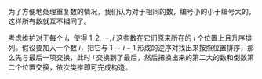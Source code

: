 为了方便地处理重复数的情况，我们认为对于相同的数，编号小的小于编号大的，这样所有数就互不相同了。

考虑维护对于每个 $i$，使得 $1,2,\cdots,i$ 这些数在它们原来所在的 $i$ 个位置上且升序排列。假设要加入一个数 $i$，把它与 $1 \sim i-1$ 形成的逆序对找出来按照位置排序，那么先与最后一项交换，此时 $i$ 交换到了最后，然后把换出来的第二大的数和倒数第二个位置交换，依次类推即可完成构造。

